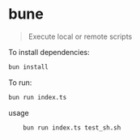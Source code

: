 # bune
> Execute local or remote scripts

To install dependencies:

```bash
bun install
```

To run:

```bash
bun run index.ts
```
usage

```bash
    bun run index.ts test_sh.sh
```
